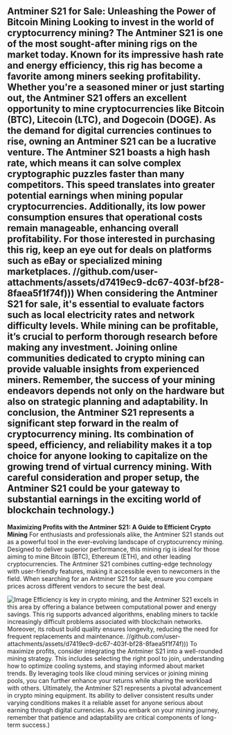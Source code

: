 **Antminer S21 for Sale: Unleashing the Power of Bitcoin Mining**
Looking to invest in the world of cryptocurrency mining? The Antminer S21 is one of the most sought-after mining rigs on the market today. Known for its impressive hash rate and energy efficiency, this rig has become a favorite among miners seeking profitability. Whether you're a seasoned miner or just starting out, the Antminer S21 offers an excellent opportunity to mine cryptocurrencies like Bitcoin (BTC), Litecoin (LTC), and Dogecoin (DOGE). As the demand for digital currencies continues to rise, owning an Antminer S21 can be a lucrative venture.
The Antminer S21 boasts a high hash rate, which means it can solve complex cryptographic puzzles faster than many competitors. This speed translates into greater potential earnings when mining popular cryptocurrencies. Additionally, its low power consumption ensures that operational costs remain manageable, enhancing overall profitability. For those interested in purchasing this rig, keep an eye out for deals on platforms such as eBay or specialized mining marketplaces.
 //github.com/user-attachments/assets/d7419ec9-dc67-403f-bf28-8faea5f1f74f)))
When considering the Antminer S21 for sale, it's essential to evaluate factors such as local electricity rates and network difficulty levels. While mining can be profitable, it’s crucial to perform thorough research before making any investment. Joining online communities dedicated to crypto mining can provide valuable insights from experienced miners. Remember, the success of your mining endeavors depends not only on the hardware but also on strategic planning and adaptability.
In conclusion, the Antminer S21 represents a significant step forward in the realm of cryptocurrency mining. Its combination of speed, efficiency, and reliability makes it a top choice for anyone looking to capitalize on the growing trend of virtual currency mining. With careful consideration and proper setup, the Antminer S21 could be your gateway to substantial earnings in the exciting world of blockchain technology.)
---
**Maximizing Profits with the Antminer S21: A Guide to Efficient Crypto Mining**
For enthusiasts and professionals alike, the Antminer S21 stands out as a powerful tool in the ever-evolving landscape of cryptocurrency mining. Designed to deliver superior performance, this mining rig is ideal for those aiming to mine Bitcoin (BTC), Ethereum (ETH), and other leading cryptocurrencies. The Antminer S21 combines cutting-edge technology with user-friendly features, making it accessible even to newcomers in the field. When searching for an Antminer S21 for sale, ensure you compare prices across different vendors to secure the best deal.

![Image](https://github.com/user-attachments/assets/d7419ec9-dc67-403f-bf28-8faea5f1f74f)
Efficiency is key in crypto mining, and the Antminer S21 excels in this area by offering a balance between computational power and energy savings. This rig supports advanced algorithms, enabling miners to tackle increasingly difficult problems associated with blockchain networks. Moreover, its robust build quality ensures longevity, reducing the need for frequent replacements and maintenance.
 //github.com/user-attachments/assets/d7419ec9-dc67-403f-bf28-8faea5f1f74f)))
To maximize profits, consider integrating the Antminer S21 into a well-rounded mining strategy. This includes selecting the right pool to join, understanding how to optimize cooling systems, and staying informed about market trends. By leveraging tools like cloud mining services or joining mining pools, you can further enhance your returns while sharing the workload with others.
Ultimately, the Antminer S21 represents a pivotal advancement in crypto mining equipment. Its ability to deliver consistent results under varying conditions makes it a reliable asset for anyone serious about earning through digital currencies. As you embark on your mining journey, remember that patience and adaptability are critical components of long-term success.)
